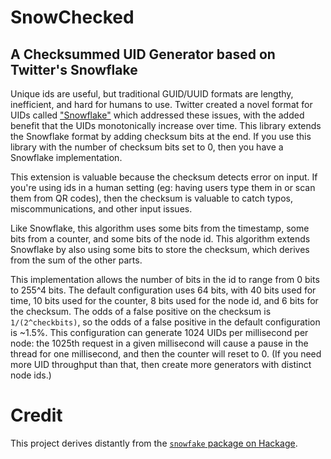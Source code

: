 # SnowChecked

## A Checksummed UID Generator based on Twitter's Snowflake

Unique ids are useful, but traditional GUID/UUID formats are lengthy, inefficient, and hard for humans to use. Twitter
created a novel format for UIDs called ["Snowflake"](https://developer.twitter.com/en/docs/twitter-ids) which addressed
these issues, with the added benefit that the UIDs monotonically increase over time.
This library extends the Snowflake format by adding checksum bits at the end. If you use this library with
the number of checksum bits set to 0, then you have a Snowflake implementation.

This extension is valuable because the checksum detects error on input. If you're using ids in a human setting
(eg: having users type them in or scan them from QR codes), then the checksum is valuable to catch typos,
miscommunications, and other input issues.

Like Snowflake, this algorithm uses some bits from the timestamp, some bits from a counter, and some bits of the node id.
This algorithm extends Snowflake by also using some bits to store the checksum, which derives from the sum of the other
parts.

This implementation allows the number of bits in the id to range from 0 bits to 255^4 bits. The default configuration uses
64 bits, with 40 bits used for time, 10 bits used for the counter, 8 bits used for the node id, and 6 bits for the checksum.
The odds of a false positive on the checksum is `1/(2^checkbits)`, so the odds of a false positive in the default configuration
is ~1.5%. This configuration can generate 1024 UIDs per millisecond per node: the 1025th request in a given millisecond
will cause a pause in the thread for one millisecond, and then the counter will reset to 0. (If you need more UID throughput
than that, then create more generators with distinct node ids.)

# Credit

This project derives distantly from the [`snowfake` package on Hackage](https://hackage.haskell.org/package/snowflake).
